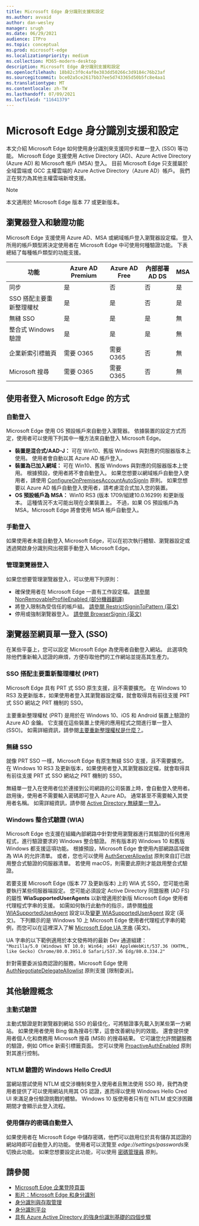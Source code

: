 ```yaml
---
title: Microsoft Edge 身分識別支援和設定
ms.author: avvaid
author: dan-wesley
manager: srugh
ms.date: 06/29/2021
audience: ITPro
ms.topic: conceptual
ms.prod: microsoft-edge
ms.localizationpriority: medium
ms.collection: M365-modern-desktop
description: Microsoft Edge 身分識別支援和設定
ms.openlocfilehash: 18b82c3f0c4af0e383dd50266c3d9184c76b23af
ms.sourcegitcommit: bce02a5ce2617bb37ee5d743365d50b5fc8e4aa1
ms.translationtype: MT
ms.contentlocale: zh-TW
ms.lasthandoff: 07/09/2021
ms.locfileid: "11641379"
---
```

# <a name="microsoft-edge-identity-support-and-configuration"></a>Microsoft Edge 身分識別支援和設定

本文介紹 Microsoft Edge 如何使用身分識別來支援同步和單一登入 (SSO) 等功能。 Microsoft Edge 支援使用 Active Directory (AD)、Azure Active Directory (Azure AD) 和 Microsoft 帳戶 (MSA) 登入。 目前 Microsoft Edge 只支援屬於全域雲端或 GCC 主權雲端的 Azure Active Directory（Azure AD）帳戶。 我們正在努力為其他主權雲端新增支援。

> [!NOTE]
> 本文適用於 Microsoft Edge 版本 77 或更新版本。

## <a name="browser-sign-in-and-authenticated-features"></a>瀏覽器登入和驗證功能

Microsoft Edge 支援使用 Azure AD、MSA 或網域帳戶登入瀏覽器設定檔。 登入所用的帳戶類型將決定使用者在 Microsoft Edge 中可使用何種驗證功能。 下表總結了每種帳戶類型的功能支援。

| 功能   | Azure AD Premium | Azure AD Free | 內部部署 AD DS | MSA     |
|----|------------------|---------------|----------------|---------|
| 同步 | 是 | 否 | 否 | 是 |
| SSO 搭配主要重新整理權杖 | 是 | 是 | 否 | 是 |
| 無縫 SSO | 是 | 是 | 是 | 無 |
| 整合式 Windows 驗證 | 是 | 是 | 是 | 無 |
| 企業新索引標籤頁 | 需要 O365 |   需要 O365 | 否 | 無 |
| Microsoft 搜尋 | 需要 O365 | 需要 O365 | 否 | 無 |

## <a name="how-users-can-sign-into-microsoft-edge"></a>使用者登入 Microsoft Edge 的方式

### <a name="automatic-sign-in"></a>自動登入

Microsoft Edge 使用 OS 預設帳戶來自動登入瀏覽器。 依據裝置的設定方式而定，使用者可以使用下列其中一種方法來自動登入 Microsoft Edge。

- **裝置是混合式/AAD-J：** 可在 Win10、舊版 Windows 與對應的伺服器版本上使用。
使用者會自動以其 Azure AD 帳戶登入。
- **裝置為已加入網域：** 可在 Win10、舊版 Windows 與對應的伺服器版本上使用。
根據預設，使用者將不會自動登入。 如果您想要以網域帳戶自動登入使用者，請使用 [ConfigureOnPremisesAccountAutoSignIn](./microsoft-edge-policies.md#configureonpremisesaccountautosignin) 原則。 如果您想要以 Azure AD 帳戶自動登入使用者，請考慮混合式加入您的裝置。
- **OS 預設帳戶為 MSA：** Win10 RS3 (版本 1709/組建10.0.16299) 和更新版本。 這種情況不太可能出現在企業裝置上。 不過，如果 OS 預設帳戶為 MSA，Microsoft Edge 將會使用 MSA 帳戶自動登入。

### <a name="manual-sign-in"></a>手動登入

如果使用者未能自動登入 Microsoft Edge，可以在初次執行體驗、瀏覽器設定或透過開啟身分識別飛出視窗手動登入 Microsoft Edge。

### <a name="managing-browser-sign-in"></a>管理瀏覽器登入

如果您想要管理瀏覽器登入，可以使用下列原則：

- 確保使用者在 Microsoft Edge 一直有工作設定檔。 [請參閱 NonRemovableProfileEnabled (部分機器翻譯)](./microsoft-edge-policies.md#nonremovableprofileenabled)
- 將登入限制為受信任的帳戶組。 [請參閱 RestrictSigninToPattern (英文)](./microsoft-edge-policies.md#restrictsignintopattern)
- 停用或強制瀏覽器登入。 [請參閱 BrowserSignin (英文)](./microsoft-edge-policies.md#browsersignin)

## <a name="browser-to-web-single-sign-on-sso"></a>瀏覽器至網頁單一登入 (SSO)

在某些平臺上，您可以設定 Microsoft Edge 為使用者自動登入網站。 此選項免除他們重新輸入認證的麻煩，方便存取他們的工作網站並提高其生產力。

### <a name="sso-with-primary-refresh-token-prt"></a>SSO 搭配主要重新整理權杖 (PRT)

Microsoft Edge 具有 PRT 式 SSO 原生支援，且不需要擴充。 在 Windows 10 RS3 及更新版本，如果使用者登入其瀏覽器設定檔，就會取得具有前往支援 PRT 式 SSO 網站之 PRT 機制的 SSO。

主要重新整理權杖 (PRT) 是用於在 Windows 10、iOS 和 Android 裝置上驗證的 Azure AD 金鑰。 它支援在這些裝置上使用的應用程式之間進行單一登入 (SSO)。 如需詳細資訊，請參閱[主要重新整理權杖是什麼？](/azure/active-directory/devices/concept-primary-refresh-token)。

### <a name="seamless-sso"></a>無縫 SSO

就像 PRT SSO 一樣，Microsoft Edge 有原生無縫 SSO 支援，且不需要擴充。 在 Windows 10 RS3 及更新版本，如果使用者登入其瀏覽器設定檔，就會取得具有前往支援 PRT 式 SSO 網站之 PRT 機制的 SSO。

無縫單一登入在使用者位於連接到公司網路的公司裝置上時，會自動登入使用者。 啟用後，使用者不需要輸入密碼即可登入 Azure AD。 通常甚至不需要輸入其使用者名稱。 如需詳細資訊，請參閱 [Active Directory 無縫單一登入](/azure/active-directory/hybrid/how-to-connect-sso)。

### <a name="windows-integrated-authentication-wia"></a>Windows 整合式驗證 (WIA)

Microsoft Edge 也支援在組織內部網路中針對使用瀏覽器進行其驗證的任何應用程式，進行驗證要求的 Windows 整合驗證。 所有版本的 Windows 10 和舊版 Windows 都支援這項功能。 根據預設，Microsoft Edge 會使用內部網路區域做為 WIA 的允許清單。 或者，您也可以使用 [AuthServerAllowlist](./microsoft-edge-policies.md#authserverallowlist) 原則來自訂已啟用整合式驗證的伺服器清單。 若使用 macOS，則需要此原則才能啟用整合式驗證。

若要支援 Microsoft Edge (版本 77 及更新版本) 上的 WIA 式 SSO，您可能也需要執行某些伺服器端設定。 您可能必須設定 Active Directory 同盟服務 (AD FS) 的屬性 **WiaSupportedUserAgents** 以新增適用於新版 Microsoft Edge 使用者代理程式字串的支援。 如需如何執行此動作的指示，請參閱[檢視 WIASupportedUserAgent](/windows-server/identity/ad-fs/operations/configure-ad-fs-browser-wia#view-wiasupporteduseragent-settings) 設定以及[變更 WIASupportedUserAgent](/windows-server/identity/ad-fs/operations/configure-ad-fs-browser-wia#change-wiasupporteduseragent-settings) 設定 (英文)。 下列顯示的是 Windows 10 上 Microsoft Edge 使用者代理程式字串的範例，而您可以在這裡深入了解 [Microsoft Edge UA 字串](/microsoft-edge/web-platform/user-agent-string) (英文)。 

UA 字串的以下範例適用於本文發佈時的最新 Dev 通道組建：<br> `"Mozilla/5.0 (Windows NT 10.0; Win64; x64) AppleWebKit/537.36 (KHTML, like Gecko) Chrome/80.0.3951.0 Safari/537.36 Edg/80.0.334.2"`

針對需要委派協商認證的服務，Microsoft Edge 使用 [AuthNegotiateDelegateAllowlist](./microsoft-edge-policies.md#authnegotiatedelegateallowlist) 原則支援 [限制委派]。

## <a name="additional-authentication-concepts"></a>其他驗證概念

### <a name="proactive-authentication"></a>主動式驗證

主動式驗證是對瀏覽器到網站 SSO 的最佳化，可將驗證事先載入到某些第一方網站。 如果使用者使用 Bing 做為搜尋引擎，這會改善網址列的效能。 還會提供使用者個人化和商務用 Microsoft 搜尋 (MSB) 的搜尋結果。 它可讓您允許關鍵服務的驗證，例如 Office 新索引標籤頁面。 您可以使用 [ProactiveAuthEnabled]( /deployedge/microsoft-edge-policies#proactiveauthenabled) 原則對其進行控制。

### <a name="windows-hello-credui-for-ntlm-authentication"></a>NTLM 驗證的 Windows Hello CredUI

當網站嘗試使用 NTLM 或交涉機制來登入使用者且無法使用 SSO 時，我們為使用者提供了可以使用網站共用其 OS 認證，進而得以使用 Windows Hello Cred UI 來滿足身份驗證挑戰的體驗。 Windows 10 版使用者只有在 NTLM 或交涉困難期間才會顯示此登入流程。

### <a name="sign-in-automatically-using-saved-passwords"></a>使用儲存的密碼自動登入

如果使用者在 Microsoft Edge 中儲存密碼，他們可以啟用位於具有儲存其認證的網站時即可自動登入的功能。 使用者可以流覽至 *edge://settings/passwords*來切換此功能。 如果您想要設定此功能，可以使用 [密碼管理員](./microsoft-edge-policies.md#password-manager-and-protection) 原則。

## <a name="see-also"></a>請參閱

- [Microsoft Edge 企業登陸頁面](https://aka.ms/EdgeEnterprise)
- [影片：Microsoft Edge 和身分識別](microsoft-edge-video-identity.md)
- [身分識別與存取管理](https://www.microsoft.com/security/technology/identity-access-management)
- [身分識別平台](https://developer.microsoft.com/identity)
- [具有 Azure Active Directory 的強身份識別基礎的四個步驟](/azure/active-directory/hybrid/four-steps)